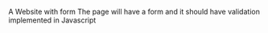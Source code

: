 A Website with form
The page will have a form and it should have validation implemented in Javascript
